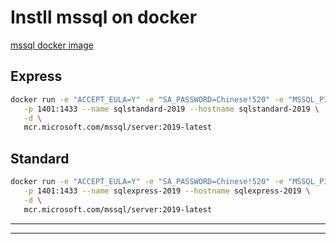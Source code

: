 # Instll mssql on docker
[mssql docker image](https://hub.docker.com/_/microsoft-mssql-server)

## Express
```sh
docker run -e "ACCEPT_EULA=Y" -e "SA_PASSWORD=Chinese!520" -e "MSSQL_PID=Standard" \
   -p 1401:1433 --name sqlstandard-2019 --hostname sqlstandard-2019 \
   -d \
   mcr.microsoft.com/mssql/server:2019-latest
```

## Standard
```sh
docker run -e "ACCEPT_EULA=Y" -e "SA_PASSWORD=Chinese!520" -e "MSSQL_PID=Express" \
   -p 1401:1433 --name sqlexpress-2019 --hostname sqlexpress-2019 \
   -d \
   mcr.microsoft.com/mssql/server:2019-latest
```

---
---

